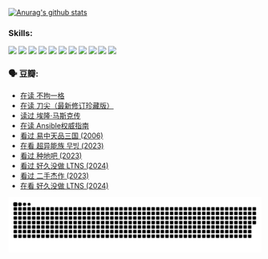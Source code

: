 
[![Anurag's github stats](https://github-readme-stats.vercel.app/api?username=w940853815)](https://github.com/anuraghazra/github-readme-stats)

### Skills:

<code><img height="32" src="https://cdn.jsdelivr.net/npm/simple-icons@v5/icons/python.svg"></code>
<code><img height="32" src="https://cdn.jsdelivr.net/npm/simple-icons@v5/icons/javascript.svg"></code>
<code><img height="32" src="https://cdn.jsdelivr.net/npm/simple-icons@v5/icons/django.svg"></code>
<code><img height="32" src="https://cdn.jsdelivr.net/npm/simple-icons@v5/icons/flask.svg"></code>
<code><img height="32" src="https://cdn.jsdelivr.net/npm/simple-icons@v5/icons/vuetify.svg"></code>
<code><img height="32" src="https://cdn.jsdelivr.net/npm/simple-icons@v5/icons/git.svg"></code>
<code><img height="32" src="https://cdn.jsdelivr.net/npm/simple-icons@v5/icons/docker.svg"></code>
<code><img height="32" src="https://cdn.jsdelivr.net/npm/simple-icons@v5/icons/postgresql.svg"></code>
<code><img height="32" src="https://cdn.jsdelivr.net/npm/simple-icons@v5/icons/elasticsearch.svg"></code>
<code><img height="32" src="https://cdn.jsdelivr.net/npm/simple-icons@v5/icons/macos.svg"></code>
<code><img height="32" src="https://cdn.jsdelivr.net/npm/simple-icons@v5/icons/linux.svg"></code>

### 🗣 豆瓣:

<!-- DOUBAN-ACTIVITIES:START -->
- [在读 不拘一格](https://www.douban.com/people/136069238/status/4541712161/?_i=09842347)
- [在读 刀尖（最新修订珍藏版）](https://www.douban.com/people/136069238/status/4541711339/?_i=09842347)
- [读过 埃隆·马斯克传](https://www.douban.com/people/136069238/status/4541710351/?_i=09842347)
- [在读 Ansible权威指南](https://www.douban.com/people/136069238/status/4539151450/?_i=09842347)
- [看过 易中天品三国‎ (2006)](https://www.douban.com/people/136069238/status/4529910812/?_i=09842347)
- [在看 超异能族 무빙‎ (2023)](https://www.douban.com/people/136069238/status/4527291077/?_i=09842347)
- [看过 种地吧‎ (2023)](https://www.douban.com/people/136069238/status/4527289637/?_i=09842347)
- [看过 好久没做 LTNS‎ (2024)](https://www.douban.com/people/136069238/status/4527289515/?_i=09842347)
- [看过 二手杰作‎ (2023)](https://www.douban.com/people/136069238/status/4522502716/?_i=09842347)
- [在看 好久没做 LTNS‎ (2024)](https://www.douban.com/people/136069238/status/4521969883/?_i=09842347)
<!-- DOUBAN-ACTIVITIES:END -->


![Snake animation](https://raw.githubusercontent.com/w940853815/w940853815/output/github-contribution-grid-snake.svg)

<!--
**w940853815/w940853815** is a ✨ _special_ ✨ repository because its `README.md` (this file) appears on your GitHub profile.

Here are some ideas to get you started:

- 🔭 I’m currently working on ...
- 🌱 I’m currently learning ...
- 👯 I’m looking to collaborate on ...
- 🤔 I’m looking for help with ...
- 💬 Ask me about ...
- 📫 How to reach me: ...
- 😄 Pronouns: ...
- ⚡ Fun fact: ...
-->
